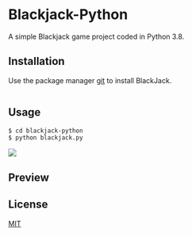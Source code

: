 # Blackjack-Python

A simple Blackjack game project coded in Python 3.8.

## Installation

Use the package manager [git](https://git-scm.com/) to install BlackJack.

```bash
```

## Usage

```bash
$ cd blackjack-python
$ python blackjack.py
```


![](https://giphy.com/gifs/RYp4APRZMEUR1Otlt3)

## Preview

## License
[MIT](https://choosealicense.com/licenses/mit/)
